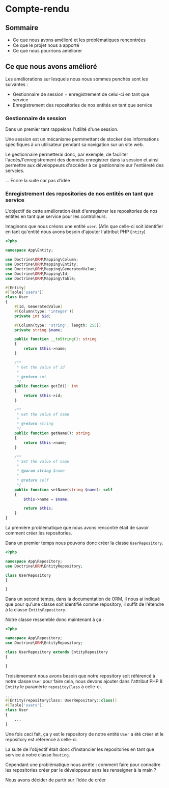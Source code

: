 # Compte-rendu

## Sommaire

- Ce que nous avons amélioré et les problématiques rencontrées
- Ce que le projet nous a apporté
- Ce que nous pourrions améliorer

## Ce que nous avons amélioré

Les améliorations sur lesquels nous nous sommes penchés sont les suivantes : 

- Gestionnaire de session + enregistrement de celui-ci en tant que service
- Enregistrement des repositories de nos entités en tant que service

### Gestionnaire de session

Dans un premier tant rappelons l'utilité d'une session. 

Une session est un mécanisme permmettant de stocker des informations spécifiques à un utilisateur pendant sa navigation sur un site web.

Le gestionnaire permetterai donc, par exemple, de faciliter l'accès/l'enregistrement des donneés enregistrer dans la session et ainsi permettre aux développeurs d'accéder à ce gestionnaire sur l'entièreté des servcies.

... Écrire la suite car pas d'idée

### Enregistrement des repositories de nos entités en tant que service

L'objectif de cette amélioration était d'enregistrer les repositories de nos entités en tant que service pour les controlleurs.

Imaginons que nous créons une entité `user`. (Afin que celle-ci soit identifier en tant qu'entité nous avons besoin d'ajouter l'attribut PHP `Entity`)

```php
<?php

namespace App\Entity;

use Doctrine\ORM\Mapping\Column;
use Doctrine\ORM\Mapping\Entity;
use Doctrine\ORM\Mapping\GeneratedValue;
use Doctrine\ORM\Mapping\Id;
use Doctrine\ORM\Mapping\Table;

#[Entity]
#[Table('users')]
class User
{
    #[Id, GeneratedValue]
    #[Column(type: 'integer')]
    private int $id;

    #[Column(type: 'string', length: 255)]
    private string $name;

    public function __toString(): string
    {
        return $this->name;
    }

    /**
     * Get the value of id
     *
     * @return int
     */
    public function getId(): int
    {
        return $this->id;
    }

    /**
     * Get the value of name
     *
     * @return string
     */
    public function getName(): string
    {
        return $this->name;
    }

    /**
     * Set the value of name
     *
     * @param string $name
     *
     * @return self
     */
    public function setName(string $name): self
    {
        $this->name = $name;

        return $this;
    }
}
```

La première problématique que nous avons rencontré était de savoir comment créer les repositories.

Dans un premier temps nous pouvons donc créer la classe `UserRepository`.

```php
<?php

namespace App\Repository;
use Doctrine\ORM\EntityRepository;

class UserRepository
{

}
```

Dans un second temps, dans la documentation de ORM, il nous ai indiqué que pour qu'une classe soit identifié comme repository, il suffit de l'étendre à la classe `EntityRepository`.  

Notre classe ressemble donc maintenant à ça : 

```php
<?php

namespace App\Repository;
use Doctrine\ORM\EntityRepository;

class UserRepository extends EntityRepository
{

}
```

Troisièmement nous avons besoin que notre repository soit référencé à notre classe `User` pour faire cela, nous devons ajouter dans l'attribut PHP 8 `Entity` le paramèrte `repositoyClass` à celle-ci.

```php
...
#[Entity(repositoryClass: UserRepository::class)]
#[Table('users')]
class User
{
    ...
}
```

Une fois ceci fait, ça y est le repository de notre entité `User` a été créer et le repository est référencé à celle-ci.

La suite de l'objectif était donc d'instancier les repositories en tant que service à notre classe `Routing`.

Cependant une problématique nous arrête : comment faire pour connaître les repositories créer par le développeur sans les renseigner à la main ?

Nous avons décider de partir sur l'idée de créer 